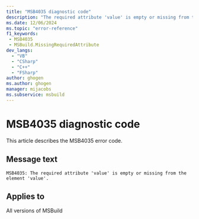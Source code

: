 ```yaml
---
title: "MSB4035 diagnostic code"
description: "The required attribute 'value' is empty or missing from the element 'value'."
ms.date: 12/06/2024
ms.topic: "error-reference"
f1_keywords:
 - MSB4035
 - MSBuild.MissingRequiredAttribute
dev_langs:
  - "VB"
  - "CSharp"
  - "C++"
  - "FSharp"
author: ghogen
ms.author: ghogen
manager: mijacobs
ms.subservice: msbuild
---
```


# MSB4035 diagnostic code

<!-- :::ErrorDefinitionDescription::: -->
<!-- :::editable-content name="introDescription"::: -->
This article describes the MSB4035 error code.
<!-- :::editable-content-end::: -->

## Message text

```output
MSB4035: The required attribute 'value' is empty or missing from the element 'value'.
```

<!-- :::editable-content name="postOutputDescription"::: -->
<!--
{StrBegin="MSB4035: "}UE: This message is shown when a user leaves off a required attribute from a project element
    e.g. <UsingTask AssemblyName="foo"> -- this is missing the "TaskName" attribute.
-->
<!-- :::editable-content-end::: -->
<!-- :::ErrorDefinitionDescription-end::: -->

## Applies to

All versions of MSBuild
